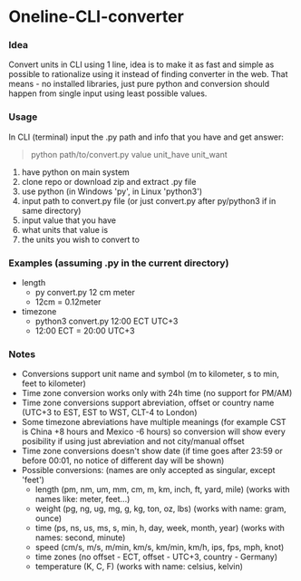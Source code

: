# Oneline-CLI-converter
### Idea
Convert units in CLI using 1 line, idea is to make it as fast and simple as possible to rationalize using it instead of finding converter in the web. That means - no installed libraries, just pure python and conversion should happen from single input using least possible values.
### Usage
In CLI (terminal) input the .py path and info that you have and get answer:
> python path/to/convert.py value unit_have unit_want
1) have python on main system
2) clone repo or download zip and extract .py file
3) use python (in Windows 'py', in Linux 'python3')
4) input path to convert.py file (or just convert.py after py/python3 if in same directory)
5) input value that you have
6) what units that value is
7) the units you wish to convert to
### Examples (assuming .py in the current directory)
- length 
  - py convert.py 12 cm meter
  - 12cm = 0.12meter
- timezone
  - python3 convert.py 12:00 ECT UTC+3
  - 12:00 ECT = 20:00 UTC+3
### Notes
- Conversions support unit name and symbol (m to kilometer, s to min, feet to kilometer)
- Time zone conversion works only with 24h time (no support for PM/AM)
- Time zone conversions support abreviation, offset or country name (UTC+3 to EST, EST to WST, CLT-4 to London)
- Some timezone abreviations have multiple meanings (for example CST is China +8 hours and Mexico -6 hours) so conversion will show every posibility if using just abreviation and not city/manual offset
- Time zone conversions doesn't show date (if time goes after 23:59 or before 00:01, no notice of different day will be shown)
- Possible conversions: (names are only accepted as singular, except 'feet')
  - length (pm, nm, um, mm, cm, m, km, inch, ft, yard, mile) (works with names like: meter, feet...)
  - weight (pg, ng, ug, mg, g, kg, ton, oz, lbs) (works with name: gram, ounce)
  - time (ps, ns, us, ms, s, min, h, day, week, month, year) (works with names: second, minute)
  - speed (cm/s, m/s, m/min, km/s, km/min, km/h, ips, fps, mph, knot)
  - time zones (no offset - ECT, offset - UTC+3, country - Germany)
  - temperature (K, C, F) (works with name: celsius, kelvin)
